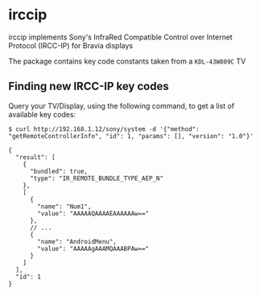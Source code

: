 # irccip

irccip implements Sony's InfraRed Compatible Control over Internet Protocol (IRCC-IP) for Bravia displays

The package contains key code constants taken from a `KDL-43W809C` TV

## Finding new IRCC-IP key codes

Query your TV/Display, using the following command, to get a list of available key codes:

```
$ curl http://192.168.1.12/sony/system -d '{"method": "getRemoteControllerInfo", "id": 1, "params": [], "version": "1.0"}'
```
```
{
  "result": [
    {
      "bundled": true,
      "type": "IR_REMOTE_BUNDLE_TYPE_AEP_N"
    },
    [
      {
        "name": "Num1",
        "value": "AAAAAQAAAAEAAAAAAw=="
      },
      // ...
      {
        "name": "AndroidMenu",
        "value": "AAAAAgAAAMQAAABPAw=="
      }
    ]
  ],
  "id": 1
}
```
